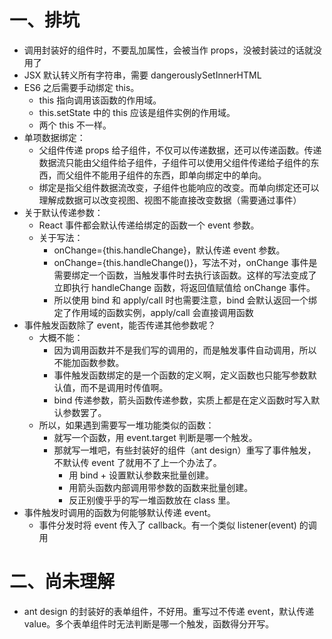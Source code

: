 # 一、排坑
- 调用封装好的组件时，不要乱加属性，会被当作 props，没被封装过的话就没用了
- JSX 默认转义所有字符串，需要 dangerouslySetInnerHTML
- ES6 之后需要手动绑定 this。
	- this 指向调用该函数的作用域。
	- this.setState 中的 this 应该是组件实例的作用域。
	- 两个 this 不一样。
- 单项数据绑定：
	- 父组件传递 props 给子组件，不仅可以传递数据，还可以传递函数。传递数据流只能由父组件给子组件，子组件可以使用父组件传递给子组件的东西，而父组件不能用子组件的东西，即单向绑定中的单向。
	- 绑定是指父组件数据流改变，子组件也能响应的改变。而单向绑定还可以理解成数据可以改变视图、视图不能直接改变数据（需要通过事件）
- 关于默认传递参数：
	- React 事件都会默认传递给绑定的函数一个 event 参数。
	- 关于写法：
		- onChange={this.handleChange}，默认传递 event 参数。
		- onChange={this.handleChange()}，写法不对，onChange 事件是需要绑定一个函数，当触发事件时去执行该函数。这样的写法变成了立即执行 handleChange 函数，将返回值赋值给 onChange 事件。
		- 所以使用 bind 和 apply/call 时也需要注意，bind 会默认返回一个绑定了作用域的函数实例，apply/call 会直接调用函数
- 事件触发函数除了 event，能否传递其他参数呢？
	- 大概不能：
		- 因为调用函数并不是我们写的调用的，而是触发事件自动调用，所以不能加函数参数。
		- 事件触发函数绑定的是一个函数的定义啊，定义函数也只能写参数默认值，而不是调用时传值啊。
		- bind 传递参数，箭头函数传递参数，实质上都是在定义函数时写入默认参数罢了。
	- 所以，如果遇到需要写一堆功能类似的函数：
		- 就写一个函数，用 event.target 判断是哪一个触发。
		- 那就写一堆吧，有些封装好的组件（ant design）重写了事件触发，不默认传 event 了就用不了上一个办法了。
			- 用 bind + 设置默认参数来批量创建。
			- 用箭头函数内部调用带参数的函数来批量创建。
			- 反正别傻乎乎的写一堆函数放在 class 里。
- 事件触发时调用的函数为何能够默认传递 event。
	- 事件分发时将 event 传入了 callback。有一个类似 listener(event) 的调用

# 二、尚未理解
- ant design 的封装好的表单组件，不好用。重写过不传递 event，默认传递 value。多个表单组件时无法判断是哪一个触发，函数得分开写。


